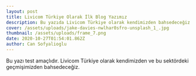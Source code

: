 ```yaml
---
layout: post
title: Livicom Türkiye Olarak İlk Blog Yazımız
description: Bu yazıda Livicom Türkiye olarak kendimizden bahsedeceğiz
cover: /assets/uploads/jake-davies-nwlhar0sfro-unsplash_1_.jpg
thumbnail: /assets/uploads/frame_7.png
date: 2020-10-27T01:54:01.862Z
author: Can Sofyalioglu
---
```

Bu yazı test amaçlıdır. Livicom Türkiye olarak kendimizden ve bu sektördeki geçmişimizden  bahsedeceğiz.